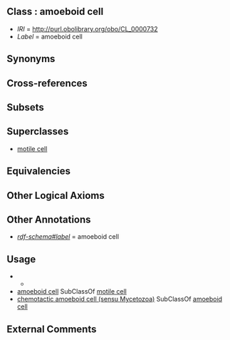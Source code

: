 
## Class : amoeboid cell

 * *IRI* = http://purl.obolibrary.org/obo/CL_0000732
 * *Label* = amoeboid cell

## Synonyms


## Cross-references


## Subsets


## Superclasses

 * [motile cell](../../CL/19/CL_0000219.md)

## Equivalencies


## Other Logical Axioms


## Other Annotations

 * *[rdf-schema#label](../../el/rdf-schema#label.md)* = amoeboid cell

## Usage

 * -
 * [amoeboid cell](../../CL/32/CL_0000732.md) SubClassOf [motile cell](../../CL/19/CL_0000219.md)
 * [chemotactic amoeboid cell (sensu Mycetozoa)](../../CL/89/CL_0000289.md) SubClassOf [amoeboid cell](../../CL/32/CL_0000732.md)

## External Comments

